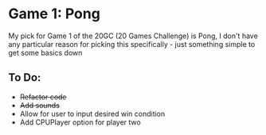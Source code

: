 # Game 1: Pong

My pick for Game 1 of the 20GC (20 Games Challenge) is Pong, I don't have any particular reason for picking this specifically - just something simple to get some basics down 

## To Do:
- ~~Refactor code~~
- ~~Add sounds~~
- Allow for user to input desired win condition
- Add CPUPlayer option for player two
